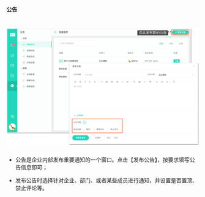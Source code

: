 #### 公告
# ![](/assets/公告.png)
* 公告是企业内部发布重要通知的一个窗口。点击【发布公告】，按要求填写公告信息即可；

* 发布公告时选择针对企业、部门、或者某些成员进行通知，并设置是否置顶、禁止评论等。

